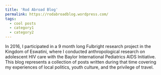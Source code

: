 ```yaml
---
title: 'Rod Abroad Blog'
permalink: https://rodabroadblog.wordpress.com/
tags:
  - cool posts
  - category1
  - category2
---
```

In 2016, I participated in a 9 month long Fulbright research project in the Kingdom of Eswatini, where I conducted anthropological research on adolescent HIV care with the Baylor International Pediatrics AIDS Initiative. This blog represents a collection of posts written during that time covering my experiences of local politics, youth culture, and the privilege of travel. 

